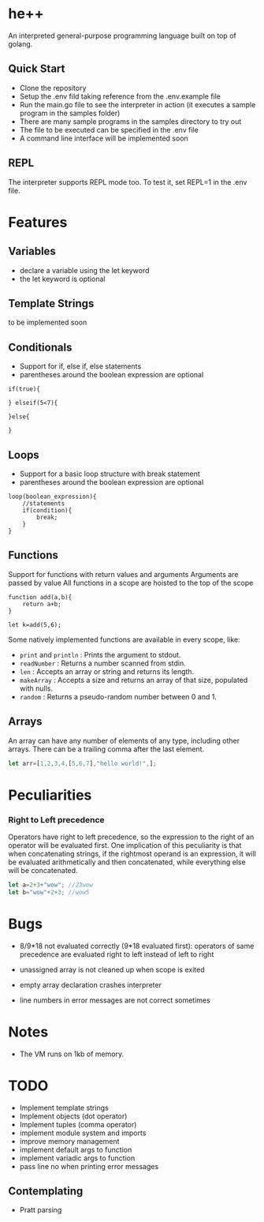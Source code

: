 # he++
An interpreted general-purpose programming language built on top of golang.


## Quick Start
* Clone the repository
* Setup the .env fild taking reference from the .env.example file
* Run the main.go file to see the interpreter in action (it executes a sample program in the samples folder)
* There are many sample programs in the samples directory to try out
* The file to be executed can be specified in the .env file
* A command line interface will be implemented soon

## REPL
The interpreter supports REPL mode too.
To test it, set REPL=1 in the .env file.

# Features

## Variables
* declare a variable using the let keyword
* the let keyword is optional

## Template Strings
to be implemented soon

## Conditionals
* Support for if, else if, else statements
* parentheses around the boolean expression are optional

```
if(true){

} elseif(5<7){

}else{
    
}
```

## Loops
* Support for a basic loop structure with break statement
* parentheses around the boolean expression are optional
```
loop(boolean_expression){
    //statements
    if(condition){
        break;
    }
}
```

## Functions
Support for functions with return values and arguments
Arguments are passed by value
All functions in a scope are hoisted to the top of the scope

```
function add(a,b){
    return a+b;
}

let k=add(5,6);
```
Some natively implemented functions are available in every scope, like:
* ```print``` and ```println``` : Prints the argument to stdout.
* ```readNumber``` : Returns a number scanned from stdin.
* ```len``` : Accepts an array or string and returns its length.
* ```makeArray``` : Accepts a size and returns an array of that size, populated with nulls.
* ```random``` : Returns a pseudo-random number between 0 and 1.

## Arrays
An array can have any number of elements of any type, including other arrays. There can be a trailing comma after the last element.
```js
let arr=[1,2,3,4,[5,6,7],"hello world!",];
```


# Peculiarities

### Right to Left precedence
Operators have right to left precedence, so the expression to the right of an operator will be evaluated first.
One implication of this peculiarity is that when concatenating strings, if the rightmost operand is an expression, it will be evaluated arithmetically and then concatenated, while everything else will be concatenated.
```js
let a=2+3+"wow"; //23wow
let b="wow"+2+3; //wow5
```


# Bugs
 
* 8/9\*18 not evaluated correctly (9*18 evaluated first): 
operators of same precedence are evaluated right to left instead of left to right

* unassigned array is not cleaned up when scope is exited
* empty array declaration crashes interpreter
* line numbers in error messages are not correct sometimes



# Notes
* The VM runs on 1kb of memory.


# TODO
* Implement template strings
* Implement objects (dot operator)
* Implement tuples (comma operator)
* implement module system and imports
* improve memory management
* implement default args to function
* implement variadic args to function
* pass line no when printing error messages

## Contemplating
* Pratt parsing
